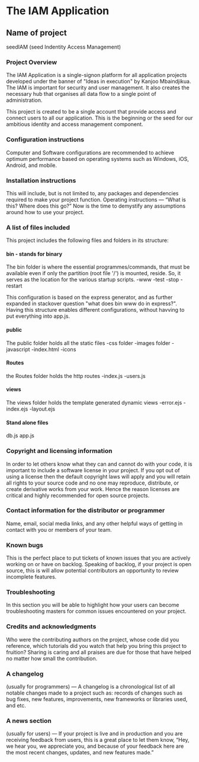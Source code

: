 # The IAM Application

## Name of project

seedIAM (seed Indentity Access Management)

### Project Overview

The IAM Application is a single-signon platform for all application projects developed under the banner of "Ideas in execution" by Kanjoo Mbaindjikua.
The IAM is important for security and user management. It also creates the necessary hub that organises all data flow to a single point of administration.

This project is created to be a single account that provide access and connect users to all our application. This is the beginning or the seed for our ambitious identity and access management component.

### Configuration instructions

Computer and Software configurations are recommended to achieve optimum performance based on operating systems such as Windows, iOS, Android, and mobile.

### Installation instructions

This will include, but is not limited to, any packages and dependencies required to make your project function.
Operating instructions — “What is this? Where does this go?” Now is the time to demystify any assumptions around how to use your project.

### A list of files included

This project includes the following files and folders in its structure:

#### bin - stands for binary

The bin folder is where the essential programmes/commands, that must be available even if only the partition (root file '/') is mounted, reside. So, it serves as the location for the various startup scripts.
-www
-test
-stop
-restart

This configuration is based on the express generator, and as further expanded in stackover question "what does bin www do in express?". Having this structure enables different configurations, without havving to put everything into app.js.

#### public

The public folder holds all the static files
-css folder
-images folder
-javascript
-index.html
-icons

#### Routes

the Routes folder holds the http routes
-index.js
-users.js

#### views

The views folder holds the template generated dynamic views
-error.ejs
-index.ejs
-layout.ejs

#### Stand alone files

db.js
app.js

### Copyright and licensing information

In order to let others know what they can and cannot do with your code, it is important to include a software license in your project. If you opt out of using a license then the default copyright laws will apply and you will retain all rights to your source code and no one may reproduce, distribute, or create derivative works from your work. Hence the reason licenses are critical and highly recommended for open source projects.

### Contact information for the distributor or programmer

Name, email, social media links, and any other helpful ways of getting in contact with you or members of your team.

### Known bugs

This is the perfect place to put tickets of known issues that you are actively working on or have on backlog. Speaking of backlog, if your project is open source, this is will allow potential contributors an opportunity to review incomplete features.

### Troubleshooting

In this section you will be able to highlight how your users can become troubleshooting masters for common issues encountered on your project.

### Credits and acknowledgments

Who were the contributing authors on the project, whose code did you reference, which tutorials did you watch that help you bring this project to fruition? Sharing is caring and all praises are due for those that have helped no matter how small the contribution.

### A changelog

(usually for programmers) — A changelog is a chronological list of all notable changes made to a project such as: records of changes such as bug fixes, new features, improvements, new frameworks or libraries used, and etc.

### A news section

(usually for users) — If your project is live and in production and you are receiving feedback from users, this is a great place to let them know, “Hey, we hear you, we appreciate you, and because of your feedback here are the most recent changes, updates, and new features made.”
